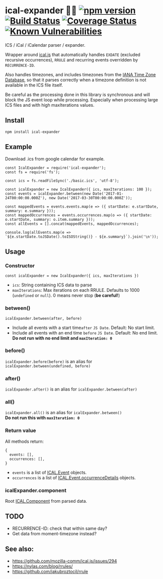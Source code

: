 # ical-expander 📅💥 [![npm version](https://badge.fury.io/js/ical-expander.svg)](https://badge.fury.io/js/ical-expander) [![Build Status](https://travis-ci.org/mifi/ical-expander.svg?branch=master)](https://travis-ci.org/mifi/ical-expander) [![Coverage Status](https://coveralls.io/repos/github/mifi/ical-expander/badge.svg?branch=master)](https://coveralls.io/github/mifi/ical-expander?branch=master) [![Known Vulnerabilities](https://snyk.io/test/github/mifi/ical-expander/badge.svg)](https://snyk.io/test/github/mifi/ical-expander)
ICS / iCal / iCalendar parser / expander.

Wrapper around [ical.js](https://github.com/mozilla-comm/ical.js) that automatically handles `EXDATE` (excluded recursive occurrences), `RRULE` and recurring events overridden by `RECURRENCE-ID`.

Also handles timezones, and includes timezones from the [IANA Time Zone Database](https://www.iana.org/time-zones), so that it parses correctly when a timezone definition is not available in the ICS file itself.

Be careful as the processing done in this library is
synchronous and will block the JS event loop while processing. Especially when
processing large ICS files and with high maxIterations values.

## Install

```
npm install ical-expander
```

## Example

Download .ics from google calendar for example.

```
const IcalExpander = require('ical-expander');
const fs = require('fs');

const ics = fs.readFileSync('./basic.ics', 'utf-8');

const icalExpander = new IcalExpander({ ics, maxIterations: 100 });
const events = icalExpander.between(new Date('2017-01-24T00:00:00.000Z'), new Date('2017-03-30T00:00:00.000Z'));

const mappedEvents = events.events.map(e => ({ startDate: e.startDate, summary: e.summary }));
const mappedOccurrences = events.occurrences.map(o => ({ startDate: o.startDate, summary: o.item.summary }));
const allEvents = [].concat(mappedEvents, mappedOccurrences);

console.log(allEvents.map(e => `${e.startDate.toJSDate().toISOString()} - ${e.summary}`).join('\n'));
```

## Usage
### Constructor
```
const icalExpander = new IcalExpander({ ics, maxIterations })
```
- `ics`: String containing ICS data to parse
- `maxIterations`: Max iterations on each RRULE. Defaults to 1000 (`undefined` or `null`). 0 means never stop (__be careful!__)

### between()
```
icalExpander.between(after, before)
```
- Include all events with a start time`after` `JS Date`. Default: No start limit.
- Include all events with an end time `before` `JS Date`. Default: No end limit. __Do not run with no end limit and `maxIteration: 0`__

### before()
`icalExpander.before(before)` is an alias for `icalExpander.between(undefined, before)`  

### after()
`icalExpander.after()` is an alias for `icalExpander.between(after)`  

### all()
`icalExpander.all()` is an alias for `icalExpander.between()`  
__Do not run this with `maxIteration: 0`__

### Return value
All methods return:
```
{
  events: [],
  occurrences: [],
}
```
- `events` is a list of [ICAL.Event](http://mozilla-comm.github.io/ical.js/api/ICAL.Event.html) objects.
- `occurrences` is a list of [ICAL.Event.occurrenceDetails](http://mozilla-comm.github.io/ical.js/api/ICAL.Event.html#.occurrenceDetails) objects.

### icalExpander.component
Root [ICAL.Component](http://mozilla-comm.github.io/ical.js/api/ICAL.Component.html) from parsed data.

## TODO
- RECURRENCE-ID: check that within same day?
- Get data from moment-timezone instead?

## See also:
- https://github.com/mozilla-comm/ical.js/issues/294
- https://nylas.com/blog/rrules/
- https://github.com/jakubroztocil/rrule
